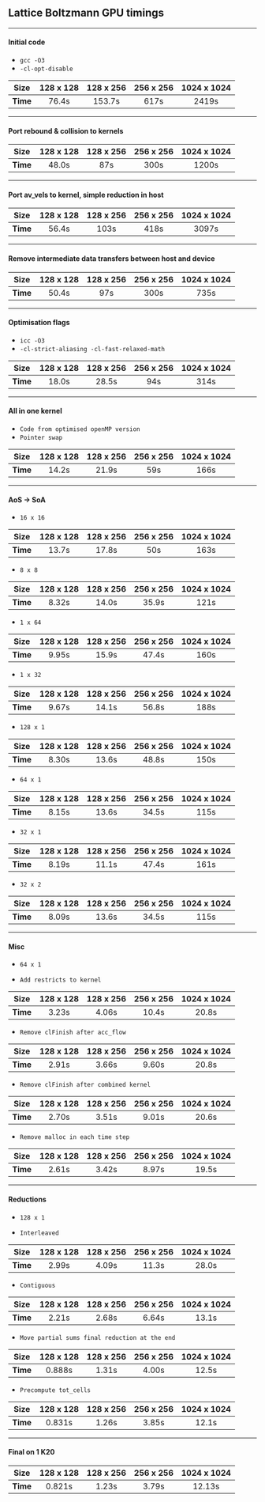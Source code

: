 ## Lattice Boltzmann GPU timings

***
#### __Initial code__

+ `gcc -O3`
+ `-cl-opt-disable`

| Size      | 128 x 128 | 128 x 256 | 256 x 256 | 1024 x 1024 |
| --------- |:---------:|:---------:|:---------:|:-----------:|
| **Time**  | 76.4s     | 153.7s    | 617s      | 2419s       |

***
#### __Port rebound & collision to kernels__

| Size      | 128 x 128 | 128 x 256 | 256 x 256 | 1024 x 1024 |
| --------- |:---------:|:---------:|:---------:|:-----------:|
| **Time**  | 48.0s     | 87s       | 300s      | 1200s       |

***
#### __Port av_vels to kernel, simple reduction in host__

| Size      | 128 x 128 | 128 x 256 | 256 x 256 | 1024 x 1024 |
| --------- |:---------:|:---------:|:---------:|:-----------:|
| **Time**  | 56.4s     | 103s      | 418s      | 3097s       |

***
#### __Remove intermediate data transfers between host and device__

| Size      | 128 x 128 | 128 x 256 | 256 x 256 | 1024 x 1024 |
| --------- |:---------:|:---------:|:---------:|:-----------:|
| **Time**  | 50.4s     | 97s       | 300s      | 735s        |

***
#### __Optimisation flags__

+ `icc -O3`
+ `-cl-strict-aliasing -cl-fast-relaxed-math`

| Size      | 128 x 128 | 128 x 256 | 256 x 256 | 1024 x 1024 |
| --------- |:---------:|:---------:|:---------:|:-----------:|
| **Time**  | 18.0s     | 28.5s     | 94s       | 314s        |

***
#### __All in one kernel__

+ `Code from optimised openMP version`
+ `Pointer swap`

| Size      | 128 x 128 | 128 x 256 | 256 x 256 | 1024 x 1024 |
| --------- |:---------:|:---------:|:---------:|:-----------:|
| **Time**  | 14.2s     | 21.9s     | 59s       | 166s        |

***
#### __AoS -> SoA__

+ `16 x 16`

| Size      | 128 x 128 | 128 x 256 | 256 x 256 | 1024 x 1024 |
| --------- |:---------:|:---------:|:---------:|:-----------:|
| **Time**  | 13.7s     | 17.8s     | 50s       | 163s        |

+ `8 x 8`

| Size      | 128 x 128 | 128 x 256 | 256 x 256 | 1024 x 1024 |
| --------- |:---------:|:---------:|:---------:|:-----------:|
| **Time**  | 8.32s     | 14.0s     | 35.9s     | 121s        |

+ `1 x 64`

| Size      | 128 x 128 | 128 x 256 | 256 x 256 | 1024 x 1024 |
| --------- |:---------:|:---------:|:---------:|:-----------:|
| **Time**  | 9.95s     | 15.9s     | 47.4s     | 160s        |

+ `1 x 32`

| Size      | 128 x 128 | 128 x 256 | 256 x 256 | 1024 x 1024 |
| --------- |:---------:|:---------:|:---------:|:-----------:|
| **Time**  | 9.67s     | 14.1s     | 56.8s     | 188s        |

+ `128 x 1`

| Size      | 128 x 128 | 128 x 256 | 256 x 256 | 1024 x 1024 |
| --------- |:---------:|:---------:|:---------:|:-----------:|
| **Time**  | 8.30s     | 13.6s     | 48.8s     | 150s        |

+ `64 x 1`

| Size      | 128 x 128 | 128 x 256 | 256 x 256 | 1024 x 1024 |
| --------- |:---------:|:---------:|:---------:|:-----------:|
| **Time**  | 8.15s     | 13.6s     | 34.5s     | 115s        |

+ `32 x 1`

| Size      | 128 x 128 | 128 x 256 | 256 x 256 | 1024 x 1024 |
| --------- |:---------:|:---------:|:---------:|:-----------:|
| **Time**  | 8.19s     | 11.1s     | 47.4s     | 161s        |

+ `32 x 2`

| Size      | 128 x 128 | 128 x 256 | 256 x 256 | 1024 x 1024 |
| --------- |:---------:|:---------:|:---------:|:-----------:|
| **Time**  | 8.09s     | 13.6s     | 34.5s     | 115s        |

***
#### __Misc__

+ `64 x 1`

+ `Add restricts to kernel`

| Size      | 128 x 128 | 128 x 256 | 256 x 256 | 1024 x 1024 |
| --------- |:---------:|:---------:|:---------:|:-----------:|
| **Time**  | 3.23s     | 4.06s     | 10.4s     | 20.8s       |

+ `Remove clFinish after acc_flow`

| Size      | 128 x 128 | 128 x 256 | 256 x 256 | 1024 x 1024 |
| --------- |:---------:|:---------:|:---------:|:-----------:|
| **Time**  | 2.91s     | 3.66s     | 9.60s     | 20.8s       |

+ `Remove clFinish after combined kernel`

| Size      | 128 x 128 | 128 x 256 | 256 x 256 | 1024 x 1024 |
| --------- |:---------:|:---------:|:---------:|:-----------:|
| **Time**  | 2.70s     | 3.51s     | 9.01s     | 20.6s       |

+ `Remove malloc in each time step`

| Size      | 128 x 128 | 128 x 256 | 256 x 256 | 1024 x 1024 |
| --------- |:---------:|:---------:|:---------:|:-----------:|
| **Time**  | 2.61s     | 3.42s     | 8.97s     | 19.5s       |

***
#### __Reductions__

+ `128 x 1`

+ `Interleaved`

| Size      | 128 x 128 | 128 x 256 | 256 x 256 | 1024 x 1024 |
| --------- |:---------:|:---------:|:---------:|:-----------:|
| **Time**  | 2.99s     | 4.09s     | 11.3s     | 28.0s       |

+ `Contiguous`

| Size      | 128 x 128 | 128 x 256 | 256 x 256 | 1024 x 1024 |
| --------- |:---------:|:---------:|:---------:|:-----------:|
| **Time**  | 2.21s     | 2.68s     | 6.64s     | 13.1s       |

+ `Move partial sums final reduction at the end`

| Size      | 128 x 128 | 128 x 256 | 256 x 256 | 1024 x 1024 |
| --------- |:---------:|:---------:|:---------:|:-----------:|
| **Time**  | 0.888s    | 1.31s     | 4.00s     | 12.5s       |

+ `Precompute tot_cells`

| Size      | 128 x 128 | 128 x 256 | 256 x 256 | 1024 x 1024 |
| --------- |:---------:|:---------:|:---------:|:-----------:|
| **Time**  | 0.831s    | 1.26s     | 3.85s     | 12.1s       |

***
#### __Final on 1 K20__

| Size      | 128 x 128 | 128 x 256 | 256 x 256 | 1024 x 1024 |
| --------- |:---------:|:---------:|:---------:|:-----------:|
| **Time**  | 0.821s    | 1.23s     | 3.79s     | 12.13s      |
